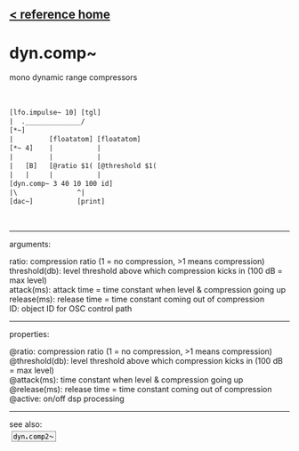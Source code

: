 [< reference home](ceammc_lib.html)
---

# dyn.comp~


mono dynamic range compressors

```


[lfo.impulse~ 10] [tgl]
|  .______________/
[*~]
|         [floatatom] [floatatom]
[*~ 4]    |           |
|         |           |
|   [B]   [@ratio $1( [@threshold $1(
|   |     |           |
[dyn.comp~ 3 40 10 100 id]
|\               ^|
[dac~]           [print]

            
```

---
arguments:

ratio: compression ratio (1 = no compression,
            &gt;1 means compression)<br>
threshold(db): 
            level threshold above which compression kicks in (100 dB = max level)<br>
attack(ms): attack time = time constant
            when level &amp; compression going up<br>
release(ms): release time = time constant
            coming out of compression<br>
ID: object ID for OSC control path<br>

---
properties:

@ratio: compression
            ratio (1 = no compression, &gt;1 means compression)<br>
@threshold(db): level threshold above which compression kicks in (100 dB = max
            level)<br>
@attack(ms): time constant when level &amp; compression going up<br>
@release(ms): release time = time constant coming out of compression<br>
@active: on/off dsp
            processing<br>

---
see also:<br>
[![dyn.comp2~](img/object_dyn.comp2~.png)](dyn.comp2~.html)

